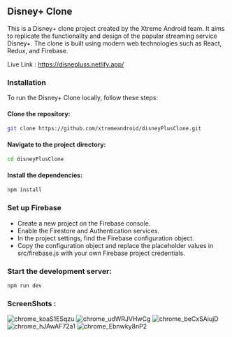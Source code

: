 ## Disney+ Clone
This is a Disney+ clone project created by the Xtreme Android team. It aims to replicate the functionality and design of the popular streaming service Disney+. The clone is built using modern web technologies such as React, Redux, and Firebase.

Live Link : https://disnepluss.netlify.app/

### Installation
To run the Disney+ Clone locally, follow these steps:

#### Clone the repository:

```bash
git clone https://github.com/xtremeandroid/disneyPlusClone.git
```

#### Navigate to the project directory:

```bash
cd disneyPlusClone
```

#### Install the dependencies:
```bash
npm install
```

### Set up Firebase
* Create a new project on the Firebase console.
* Enable the Firestore and Authentication services.
* In the project settings, find the Firebase configuration object.  
* Copy the configuration object and replace the placeholder values in src/firebase.js with your own Firebase project credentials.

### Start the development server:

```bash
npm run dev
```

### ScreenShots :

![chrome_koaS1ESqzu](https://github.com/xtremeandroid/disneyPlusClone/assets/62198074/ad89688b-f970-4aa5-b794-15b61a98a08d)
![chrome_udWRJVHwCg](https://github.com/xtremeandroid/disneyPlusClone/assets/62198074/f04180d5-087d-4d84-b971-df521aeb0803)
![chrome_beCxSAiujD](https://github.com/xtremeandroid/disneyPlusClone/assets/62198074/5d366adc-df5e-4145-9873-a14a0e53cc63)
![chrome_hJAwAF72a1](https://github.com/xtremeandroid/disneyPlusClone/assets/62198074/ed5d890d-a088-40a4-abcf-3ad3e99b952f)
![chrome_Ebnwky8nP2](https://github.com/xtremeandroid/disneyPlusClone/assets/62198074/d71c92e1-2da0-4be1-8bed-5b746005492a)




